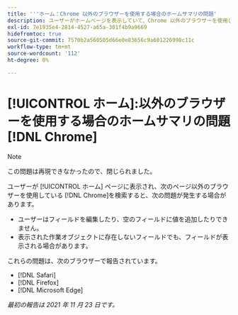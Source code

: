 ```yaml
---
title: '''ホーム：Chrome 以外のブラウザーを使用する場合のホームサマリの問題'
description: ユーザーがホームページを表示していて、Chrome 以外のブラウザーを使用している場合、様々な問題が発生する可能性があります。
exl-id: 7e1935e4-2814-4527-a65a-301f4b9a9669
hidefromtoc: true
source-git-commit: 7570b2a560505d66e0e83656c9a601226998c11c
workflow-type: tm+mt
source-wordcount: '112'
ht-degree: 0%

---
```


# [!UICONTROL ホーム]:以外のブラウザーを使用する場合のホームサマリの問題 [!DNL Chrome]

>[!NOTE]
>
>この問題は再現できなかったので、閉じられました。


ユーザーが [!UICONTROL ホーム] ページに表示され、次のページ以外のブラウザーを使用している [!DNL Chrome]を検索すると、次の問題が発生する場合があります。

* ユーザーはフィールドを編集したり、空のフィールドに値を追加したりできません。
* 表示された作業オブジェクトに存在しないフィールドでも、フィールドが表示される場合があります。

これらの問題は、次のブラウザーで報告されています。

* [!DNL Safari]
* [!DNL Firefox]
* [!DNL Microsoft Edge]

_最初の報告は 2021 年 11 月 23 日です。_
